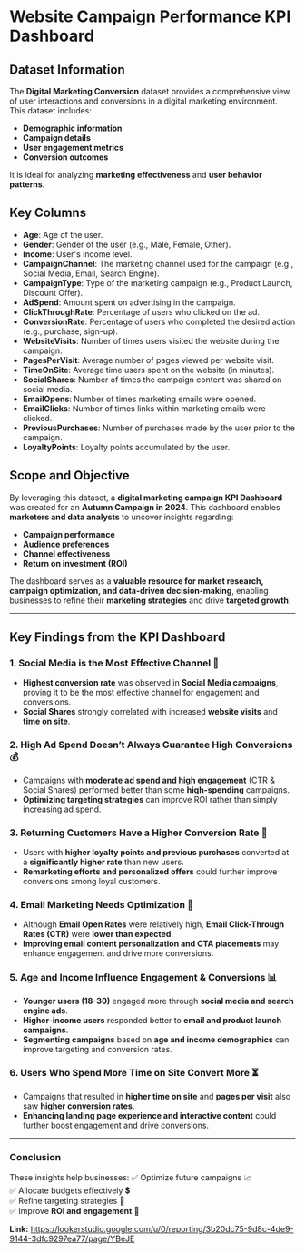# Website Campaign Performance KPI Dashboard

## Dataset Information
The **Digital Marketing Conversion** dataset provides a comprehensive view of user interactions and conversions in a digital marketing environment. This dataset includes:
- **Demographic information**
- **Campaign details**
- **User engagement metrics**
- **Conversion outcomes**  

It is ideal for analyzing **marketing effectiveness** and **user behavior patterns**.

## Key Columns
- **Age**: Age of the user.
- **Gender**: Gender of the user (e.g., Male, Female, Other).
- **Income**: User's income level.
- **CampaignChannel**: The marketing channel used for the campaign (e.g., Social Media, Email, Search Engine).
- **CampaignType**: Type of the marketing campaign (e.g., Product Launch, Discount Offer).
- **AdSpend**: Amount spent on advertising in the campaign.
- **ClickThroughRate**: Percentage of users who clicked on the ad.
- **ConversionRate**: Percentage of users who completed the desired action (e.g., purchase, sign-up).
- **WebsiteVisits**: Number of times users visited the website during the campaign.
- **PagesPerVisit**: Average number of pages viewed per website visit.
- **TimeOnSite**: Average time users spent on the website (in minutes).
- **SocialShares**: Number of times the campaign content was shared on social media.
- **EmailOpens**: Number of times marketing emails were opened.
- **EmailClicks**: Number of times links within marketing emails were clicked.
- **PreviousPurchases**: Number of purchases made by the user prior to the campaign.
- **LoyaltyPoints**: Loyalty points accumulated by the user.

## Scope and Objective
By leveraging this dataset, a **digital marketing campaign KPI Dashboard** was created for an **Autumn Campaign in 2024**. This dashboard enables **marketers and data analysts** to uncover insights regarding:
- **Campaign performance**
- **Audience preferences**
- **Channel effectiveness**
- **Return on investment (ROI)**

The dashboard serves as a **valuable resource for market research, campaign optimization, and data-driven decision-making**, enabling businesses to refine their **marketing strategies** and drive **targeted growth**.

---

## Key Findings from the KPI Dashboard

### 1. Social Media is the Most Effective Channel 🚀
- **Highest conversion rate** was observed in **Social Media campaigns**, proving it to be the most effective channel for engagement and conversions.
- **Social Shares** strongly correlated with increased **website visits** and **time on site**.

### 2. High Ad Spend Doesn’t Always Guarantee High Conversions 💰
- Campaigns with **moderate ad spend and high engagement** (CTR & Social Shares) performed better than some **high-spending** campaigns.
- **Optimizing targeting strategies** can improve ROI rather than simply increasing ad spend.

### 3. Returning Customers Have a Higher Conversion Rate 🔁
- Users with **higher loyalty points and previous purchases** converted at a **significantly higher rate** than new users.
- **Remarketing efforts and personalized offers** could further improve conversions among loyal customers.

### 4. Email Marketing Needs Optimization 📧
- Although **Email Open Rates** were relatively high, **Email Click-Through Rates (CTR)** were **lower than expected**.
- **Improving email content personalization and CTA placements** may enhance engagement and drive more conversions.

### 5. Age and Income Influence Engagement & Conversions 📊
- **Younger users (18-30)** engaged more through **social media and search engine ads**.
- **Higher-income users** responded better to **email and product launch campaigns**.
- **Segmenting campaigns** based on **age and income demographics** can improve targeting and conversion rates.

### 6. Users Who Spend More Time on Site Convert More ⏳
- Campaigns that resulted in **higher time on site** and **pages per visit** also saw **higher conversion rates**.
- **Enhancing landing page experience and interactive content** could further boost engagement and drive conversions.

---

### Conclusion
These insights help businesses:
✅ Optimize future campaigns 📈  
✅ Allocate budgets effectively 💲  
✅ Refine targeting strategies 🎯  
✅ Improve **ROI and engagement** 🚀


**Link:** https://lookerstudio.google.com/u/0/reporting/3b20dc75-9d8c-4de9-9144-3dfc9297ea77/page/YBeJE 

